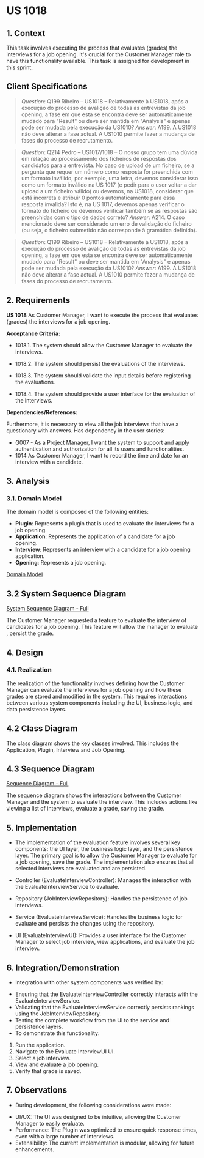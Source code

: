 # US 1018

## 1. Context

This task involves executing the process that evaluates (grades) the interviews for a job opening. 
It's crucial for the Customer Manager role to have this functionality available. 
This task is assigned for development in this sprint.

## Client Specifications

> *Question*: Q199 Ribeiro – US1018 – Relativamente à US1018, após a execução do
>processo de avalição de todas as entrevistas da job opening, a fase em que
>esta se encontra deve ser automaticamente mudado para "Result" ou deve ser
>mantida em "Analysis" e apenas pode ser mudada pela execução da US1010?
> *Answer*: A199. A US1018 não deve alterar a fase actual. A US1010 permite fazer a mudança de
>fases do processo de recrutamento.

> *Question*: Q214 Pedro – US1017/1018 – O nosso grupo tem uma dúvida em relação ao
>processamento dos ficheiros de respostas dos candidatos para a entrevista.
>No caso de upload de um ficheiro, se a pergunta que requer um número
>como resposta for preenchida com um formato inválido, por exemplo, uma
>letra, devemos considerar isso como um formato inválido na US 1017 (e pedir
>para o user voltar a dar upload a um ficheiro válido) ou devemos, na US1018,
>considerar que está incorreta e atribuir 0 pontos automaticamente para essa
>resposta inválida? Isto é, na US 1017, devemos apenas verificar o formato do
>ficheiro ou devemos verificar também se as respostas são preenchidas com
>o tipo de dados correto?
> *Answer*: A214. O caso mencionado deve ser considerado um erro de validação do ficheiro (ou seja,
>o ficheiro submetido não corresponde à gramática definida).

> *Question*: Q199 Ribeiro – US1018 – Relativamente à US1018, após a execução do
>processo de avalição de todas as entrevistas da job opening, a fase em que
>esta se encontra deve ser automaticamente mudado para "Result" ou deve ser
>mantida em "Analysis" e apenas pode ser mudada pela execução da US1010?
> *Answer*: A199. A US1018 não deve alterar a fase actual. A US1010 permite fazer a mudança de
>fases do processo de recrutamento.

## 2. Requirements

**US 1018** As Customer Manager, I want to execute the process that evaluates (grades) the interviews for a job opening.

**Acceptance Criteria:**

- 1018.1. The system should allow the Customer Manager to evaluate the interviews.

- 1018.2. The system should persist the evaluations of the interviews.

- 1018.3. The system should validate the input details before registering the evaluations.

- 1018.4. The system should provide a user interface for the evaluation of the interviews.


**Dependencies/References:**

Furthermore, it is necessary to view all the job interviews that have a questionary with answers.
Has dependency in the user stories:
- G007 - As a Project Manager, I want the system to support and apply authentication and
  authorization for all its users and functionalities.
- 1014 As Customer Manager, I want to record the time and date for an interview with a
  candidate.



## 3. Analysis

### 3.1. Domain Model

The domain model is composed of the following entities:

- **Plugin**: Represents a plugin that is used to evaluate the interviews for a job opening.
- **Application**: Represents the application of a candidate for a job opening.
- **Interview**: Represents an interview with a candidate for a job opening application.
- **Opening**: Represents a job opening.

[Domain Model](C:\Users\Utilizador\Desktop\sem4pi-23-24-2dh3\sem4pi-23-24-2dh3_final\docs\sprintC\1018\svg\1018-domain-model.svg)


## 3.2 System Sequence Diagram

[System Sequence Diagram - Full](C:\Users\Utilizador\Desktop\sem4pi-23-24-2dh3\sem4pi-23-24-2dh3_final\docs\sprintC\1018\svg\1018-system-sequence-diagram-System_Sequence_Diagram__SSD____Grade_Interviews_for_a_Job_Opening.svg)

The Customer Manager requested a feature to evaluate the interview of candidates for a job opening.
This feature will allow the manager to evaluate , persist the grade.


## 4. Design

### 4.1. Realization

The realization of the functionality involves defining how the Customer Manager can evaluate the interviews for a job opening
and how these grades are stored and modified in the system.
This requires interactions between various system components including the UI, business logic,
and data persistence layers.


## 4.2 Class Diagram


The class diagram shows the key classes involved.
This includes the Application, Plugin, Interview and Job Opening.

## 4.3 Sequence Diagram

[Sequence Diagram - Full](C:\Users\Utilizador\Desktop\sem4pi-23-24-2dh3\sem4pi-23-24-2dh3_final\docs\sprintC\1018\svg\1018-sequence-diagram.svg)

The sequence diagram shows the interactions between the Customer Manager and the system to evaluate the interview.
This includes actions like viewing a list of interviews, evaluate a grade, saving the grade.

## 5. Implementation

- The implementation of the evaluation feature involves several key components: the UI layer,
  the business logic layer, and the persistence layer.
  The primary goal is to allow the Customer Manager to evaluate for a job opening, save the grade.
  The implementation also ensures that all selected interviews are evaluated and are persisted.

* Controller (EvaluateInterviewController): Manages the interaction with the EvaluateInterviewService to evaluate.

* Repository (JobInterviewRepository): Handles the persistence of job interviews.

* Service (EvaluateInterviewService): Handles the business logic for evaluate and persists the changes using the repository.

* UI (EvaluateInterviewUI): Provides a user interface for the Customer Manager to select job interview, view applications, and evaluate the job interview.

## 6. Integration/Demonstration

* Integration with other system components was verified by:

- Ensuring that the EvaluateInterviewController correctly interacts with the EvaluateInterviewService.
- Validating that the EvaluateInterviewService correctly persists rankings using the JobInterviewRepository.
- Testing the complete workflow from the UI to the service and persistence layers.
- To demonstrate this functionality:


1) Run the application.
2) Navigate to the Evaluate InterviewUI UI.
3) Select a job interview.
4) View and evaluate a job opening.
5) Verify that grade is saved.

## 7. Observations


* During development, the following considerations were made:

- UI/UX: The UI was designed to be intuitive, allowing the Customer Manager to easily evaluate.
- Performance: The Plugin was optimized to ensure quick response times, even with a large number of interviews.
- Extensibility: The current implementation is modular, allowing for future enhancements.



